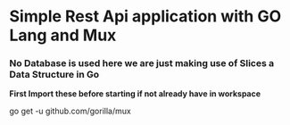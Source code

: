 <h1>Simple Rest Api application with GO Lang and Mux</h1>

<h3>No Database is used here we are just making use of Slices a Data Structure in Go</h3>

__First Import these before starting if not already have in workspace__

go get -u github.com/gorilla/mux
